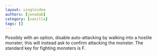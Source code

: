 ```yaml
---
layout: singleidea
authors: [jonadab]
category: [vanilla]
tags: []
---
```

Possibly with an option, disable auto-attacking by walking into a hostile monster; this will instead ask to confirm attacking the monster. The standard key for fighting monsters is F.
